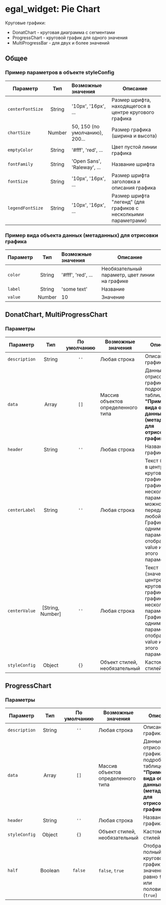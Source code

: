 # egal_widget: Pie Chart

Круговые графики:
- DonatChart - круговая диаграмма с сегментами
- ProgressChart - круговой график для одного значения
- MultiProgressBar - для двух и более значений

## Общее
### Пример параметров в объекте styleConfig
| Параметр           |       Тип        | Возможные значения             | Описание                                                                                                                                                                                                                                                                                                                                           |
|--------------------|:----------------:|:-------------------------------|----------------------------------------------------------------------------------------------------------------------------------------------------------------------------------------------------------------------------------------------------------------------------------------------------------------------------------------------------|
| ``centerFontSize``    |      String      | '10px', '16px', ...            | Размер шрифта, находящегося в центре кругового графика
| ``chartSize``    |      Number      | 50, 150 (по умолчанию), 200... | Размер графика (ширина и высота)
| ``emptyColor``    |      String      | '#fff', 'red', ...             | Цвет пустой линии графика
| ``fontFamily``    |      String      | 'Open Sans', 'Raleway', ...    | Название шрифта
| ``fontSize``    |      String      | '10px', '16px', ...        | Размер шрифта заголовка и описания графика
| ``legendFontSize``    |      String      | '10px', '16px', ...    | Размер шрифта "легенд" (для графиков с несколкьими параметрами)

### Пример вида объекта данных (метаданных) для отрисовки графика
| Параметр           |  Тип   | Возможные значения | Описание                                                                                                                                                                                                                                                                                                                                           |
|--------------------|:------:|:-------------------|----------------------------------------------------------------------------------------------------------------------------------------------------------------------------------------------------------------------------------------------------------------------------------------------------------------------------------------------------|
| ``color``    | String | '#fff', 'red', ... | Необязательный параметр, цвет линии на графике
| ``label``    | String | 'some text'        | Название
| ``value``    | Number | 10                 | Значение


## DonatChart, MultiProgressChart

### Параметры
| Параметр           |       Тип        |  По умолчанию  | Возможные значения                              | Описание                                                                                                                                                                                                                                                                                                                                           |
|--------------------|:----------------:|:--------------:|-------------------------------------------------|----------------------------------------------------------------------------------------------------------------------------------------------------------------------------------------------------------------------------------------------------------------------------------------------------------------------------------------------------|
| ``description``    |      String      |     ``''``     | Любая строка                                    | Описание графика
| ``data``           |      Array       |     ``[]``     | Массив объектов определенного типа | Данные для отрисовки графика, подробнее в таблице **"Пример вида объекта данных (метаданных) для отрисовки графика"**
| ``header``         |      String      |     ``''``     | Любая строка                                    | Название графика
| ``centerLabel``     |      String      |     ``''``     | Любая строка                                    | Текст (лейбл) в центре кругового графика (для графиков с несколькими параметрами, можно передать любой текст. График с одним параметров отображает value и label этого параметра). 
| ``centerValue``       | [String, Number] |     ``''``     | Любая строка                                    | Текст (значение) в центре кругового графика (для графиков с несколькими параметрами. График с одним параметров отображает value и label этого параметра) 
| ``styleConfig``      |      Object      |     ``{}``     | Объект стилей, необязательный                   | Кастомизация стилей


## ProgressChart

### Параметры
| Параметр        |       Тип        | По умолчанию | Возможные значения                 | Описание                                                                                                                                                                                                                                                                                                                                           |
|-----------------|:----------------:|:------------:|------------------------------------|----------------------------------------------------------------------------------------------------------------------------------------------------------------------------------------------------------------------------------------------------------------------------------------------------------------------------------------------------|
| ``description`` |      String      |    ``''``    | Любая строка                       | Описание графика
| ``data``        |      Array       |    ``[]``    | Массив объектов определенного типа | Данные для отрисовки графика, подробнее в таблице **"Пример вида объекта данных (метаданных) для отрисовки графика"**
| ``header``      |      String      |    ``''``    | Любая строка                       | Название графика
| ``styleConfig`` |      Object      |    ``{}``    | Объект стилей, необязательный      | Кастомизация стилей
| ``half``        |     Boolean      |  ``false``   | ``false``, ``true``                | Отображать полный круговой график (если значение равно ``false``) или половинчатый (``true``)


[//]: # (## MultiProgressChart)

[//]: # ()
[//]: # (### Параметры)

[//]: # (| Параметр           |       Тип        |  По умолчанию  | Возможные значения                              | Описание                                                                                                                                                                                                                                                                                                                                           |)

[//]: # (|--------------------|:----------------:|:--------------:|-------------------------------------------------|----------------------------------------------------------------------------------------------------------------------------------------------------------------------------------------------------------------------------------------------------------------------------------------------------------------------------------------------------|)

[//]: # (| ``description``    |      String      |     ``''``     | Любая строка                                    | Описание графика)

[//]: # (| ``data``           |      Array       |     ``[]``     | Массив объектов определенного типа | Данные для отрисовки графика, подробнее в таблице **"Пример вида объекта данных &#40;метаданных&#41; для отрисовки графика"**)

[//]: # (| ``header``         |      String      |     ``''``     | Любая строка                                    | Название графика)

[//]: # (| ``centerLabel``     |      String      |     ``''``     | Любая строка                                    | Текст &#40;лейбл&#41; в центре кругового графика &#40;для графиков с несколькими параметрами, можно передать любой текст. График с одним параметров отображает value и label этого параметра&#41;.)

[//]: # (| ``centerValue``       | [String, Number] |     ``''``     | Любая строка                                    | Текст &#40;значение&#41; в центре кругового графика &#40;для графиков с несколькими параметрами. График с одним параметров отображает value и label этого параметра&#41;)

[//]: # (| ``styleConfig``      |      Object      |     ``{}``     | Объект стилей, необязательный                   | Кастомизация стилей)

[//]: # ()

